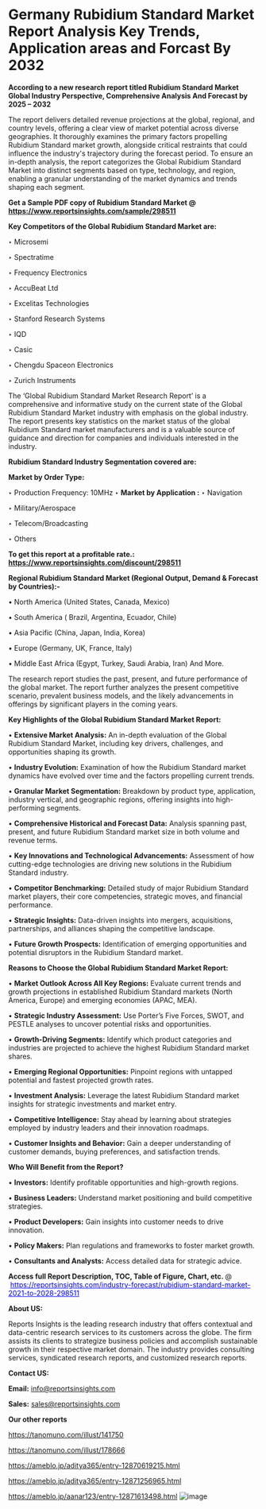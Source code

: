 # Germany Rubidium Standard Market Report Analysis Key Trends, Application areas and Forcast By 2032

<strong>According to a new research report titled Rubidium Standard Market Global Industry Perspective, Comprehensive Analysis And Forecast by 2025 – 2032</strong>

The report delivers detailed revenue projections at the global, regional, and country levels, offering a clear view of market potential across diverse geographies. It thoroughly examines the primary factors propelling Rubidium Standard market growth, alongside critical restraints that could influence the industry's trajectory during the forecast period. To ensure an in-depth analysis, the report categorizes the Global Rubidium Standard Market into distinct segments based on type, technology, and region, enabling a granular understanding of the market dynamics and trends shaping each segment.

<strong>Get a Sample PDF copy of Rubidium Standard Market </strong><strong>@<a href=https://www.reportsinsights.com/sample/298511 style=color:#0000ff;> https://www.reportsinsights.com/sample/298511</a></strong></font>

<strong>Key Competitors of the Global Rubidium Standard Market are:</strong>

‣ Microsemi

‣ Spectratime

‣ Frequency Electronics

‣ AccuBeat Ltd

‣ Excelitas Technologies

‣ Stanford Research Systems

‣ IQD

‣ Casic

‣ Chengdu Spaceon Electronics

‣ Zurich Instruments

The ‘Global Rubidium Standard Market Research Report’ is a comprehensive and informative study on the current state of the Global Rubidium Standard Market industry with emphasis on the global industry. The report presents key statistics on the market status of the global Rubidium Standard market manufacturers and is a valuable source of guidance and direction for companies and individuals interested in the industry.

<strong>Rubidium Standard Industry Segmentation covered are:</strong>

<strong>Market by Order Type: </strong>

‣ Production Frequency: 10MHz
‣ 
<strong>Market by Application :</strong>
‣ Navigation

‣ Military/Aerospace

‣ Telecom/Broadcasting

‣ Others

<strong>To get this report at a profitable rate.: <a href=https://www.reportsinsights.com/discount/298511 style=color:#0000ff;>https://www.reportsinsights.com/discount/298511</a></strong></font>

<strong>Regional Rubidium Standard Market (Regional Output, Demand &amp; Forecast by Countries):-</strong>

• North America (United States, Canada, Mexico)

• South America ( Brazil, Argentina, Ecuador, Chile)

• Asia Pacific (China, Japan, India, Korea)

• Europe (Germany, UK, France, Italy)

• Middle East Africa (Egypt, Turkey, Saudi Arabia, Iran) And More.

The research report studies the past, present, and future performance of the global market. The report further analyzes the present competitive scenario, prevalent business models, and the likely advancements in offerings by significant players in the coming years.

<strong>Key Highlights of the Global Rubidium Standard Market Report:</strong>

• <strong>Extensive Market Analysis:</strong> An in-depth evaluation of the Global Rubidium Standard Market, including key drivers, challenges, and opportunities shaping its growth.

• <strong>Industry Evolution:</strong> Examination of how the Rubidium Standard market dynamics have evolved over time and the factors propelling current trends.

• <strong>Granular Market Segmentation:</strong> Breakdown by product type, application, industry vertical, and geographic regions, offering insights into high-performing segments.

• <strong>Comprehensive Historical and Forecast Data:</strong> Analysis spanning past, present, and future Rubidium Standard market size in both volume and revenue terms.

• <strong>Key Innovations and Technological Advancements:</strong> Assessment of how cutting-edge technologies are driving new solutions in the Rubidium Standard industry.

• <strong>Competitor Benchmarking:</strong> Detailed study of major Rubidium Standard market players, their core competencies, strategic moves, and financial performance.

• <strong>Strategic Insights:</strong> Data-driven insights into mergers, acquisitions, partnerships, and alliances shaping the competitive landscape.

• <strong>Future Growth Prospects:</strong> Identification of emerging opportunities and potential disruptors in the Rubidium Standard market.

<strong>Reasons to Choose the Global Rubidium Standard Market Report:</strong>

• <strong>Market Outlook Across All Key Regions:</strong> Evaluate current trends and growth projections in established Rubidium Standard markets (North America, Europe) and emerging economies (APAC, MEA).

• <strong>Strategic Industry Assessment:</strong> Use Porter’s Five Forces, SWOT, and PESTLE analyses to uncover potential risks and opportunities.

• <strong>Growth-Driving Segments:</strong> Identify which product categories and industries are projected to achieve the highest Rubidium Standard market shares.

• <strong>Emerging Regional Opportunities:</strong> Pinpoint regions with untapped potential and fastest projected growth rates.

• <strong>Investment Analysis:</strong> Leverage the latest Rubidium Standard market insights for strategic investments and market entry.

• <strong>Competitive Intelligence:</strong> Stay ahead by learning about strategies employed by industry leaders and their innovation roadmaps.

• <strong>Customer Insights and Behavior:</strong> Gain a deeper understanding of customer demands, buying preferences, and satisfaction trends.

<strong>Who Will Benefit from the Report?</strong>

• <strong>Investors:</strong> Identify profitable opportunities and high-growth regions.

• <strong>Business Leaders:</strong> Understand market positioning and build competitive strategies.

• <strong>Product Developers:</strong> Gain insights into customer needs to drive innovation.

• <strong>Policy Makers:</strong> Plan regulations and frameworks to foster market growth.

• <strong>Consultants and Analysts:</strong> Access detailed data for strategic advice.
</ul>
<strong>Access full Report Description, TOC, Table of Figure, Chart, etc. </strong>@  <a href=https://reportsinsights.com/industry-forecast/rubidium-standard-market-2021-to-2028-298511 style=color:#0000ff;>https://reportsinsights.com/industry-forecast/rubidium-standard-market-2021-to-2028-298511</a></font>

<strong><strong>About US</strong>:</strong>

Reports Insights is the leading research industry that offers contextual and data-centric research services to its customers across the globe. The firm assists its clients to strategize business policies and accomplish sustainable growth in their respective market domain. The industry provides consulting services, syndicated research reports, and customized research reports.

<strong>Contact US:</strong>

<p class=""""><b>Email:</b> <a href=mailto:info@reportsinsights.com>info@reportsinsights.com</a></p>
<p class=""""><b>Sales:</b> <a href=mailto:sales@reportsinsights.com>sales@reportsinsights.com</a></p>

<strong>Our other reports</strong>

<a href=https://tanomuno.com/illust/141750>https://tanomuno.com/illust/141750</a>

<a href=https://tanomuno.com/illust/178666>https://tanomuno.com/illust/178666</a>

<a href=https://ameblo.jp/aditya365/entry-12870619215.html>https://ameblo.jp/aditya365/entry-12870619215.html</a>

<a href=https://ameblo.jp/aditya365/entry-12871256965.html>https://ameblo.jp/aditya365/entry-12871256965.html</a>

<a href=https://ameblo.jp/aanar123/entry-12871613498.html>https://ameblo.jp/aanar123/entry-12871613498.html</a>
![image](https://github.com/user-attachments/assets/c1db3306-f64a-4db3-9e03-d322f55b1320)
